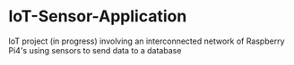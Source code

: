 # IoT-Sensor-Application
IoT project (in progress) involving an interconnected network of Raspberry Pi4's using sensors to send data to a database
